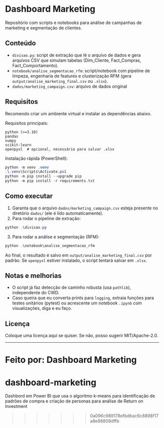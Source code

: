 # Dashboard Marketing

Repositório com scripts e notebooks para análise de campanhas de marketing e segmentação de clientes.

## Conteúdo

- `divisao.py`: script de extração que lê o arquivo de dados e gera arquivos CSV que simulam tabelas (Dim_Cliente, Fact_Compras, Fact_Comportamento).
- `notebook/analise_segmentacao_rfm`: script/notebook com pipeline de limpeza, engenharia de features e clusterização RFM (gera `output/analise_marketing_final.csv` ou `.xlsx`).
- `dados/marketing_campaign.csv`: arquivo de dados original 

## Requisitos

Recomendo criar um ambiente virtual e instalar as dependências abaixo.

Requisitos principais:

```
python (>=3.10)
pandas
numpy
scikit-learn
openpyxl  # opcional, necessário para salvar .xlsx
```

Instalação rápida (PowerShell):

```powershell
python -m venv .venv
.\.venv\Scripts\Activate.ps1
python -m pip install --upgrade pip
python -m pip install -r requirements.txt
```

## Como executar

1. Garanta que o arquivo `dados/marketing_campaign.csv` esteja presente no diretório `dados/` (ele é lido automaticamente).
2. Para rodar o pipeline de extração:

```powershell
python .\divisao.py
```

3. Para rodar a análise e segmentação (RFM):

```powershell
python .\notebook\analise_segmentacao_rfm
```

Ao final, o resultado é salvo em `output/analise_marketing_final.csv` por padrão. Se `openpyxl` estiver instalado, o script tentará salvar em `.xlsx`.

## Notas e melhorias

- O script já faz detecção de caminho robusta (usa `pathlib`), independente do CWD.
- Caso queira que eu converta prints para `logging`, extraia funções para testes unitários (pytest) ou acrescente um notebook `.ipynb` com visualizações, diga e eu faço.

## Licença

Coloque uma licença aqui se quiser. Se não, posso sugerir MIT/Apache-2.0.

---
Feito por: Dashboard Marketing
=======
# dashboard-marketing
Dashbord em Power BI que usa o algoritmo k-means para identificação de padrões de compra e criação de personas para análise de Return on Investment
>>>>>>> 0a096c989178efbdbac6c8898f17a8e98809dffb

